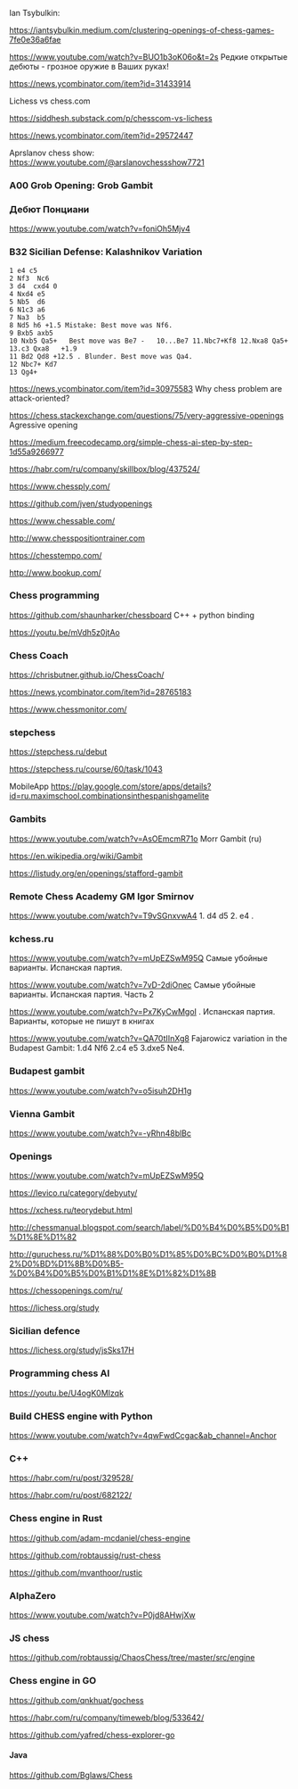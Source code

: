 Ian Tsybulkin:

https://iantsybulkin.medium.com/clustering-openings-of-chess-games-7fe0e36a6fae

https://www.youtube.com/watch?v=BUO1b3oK06o&t=2s Редкие открытые дебюты - грозное оружие в Ваших руках!

https://news.ycombinator.com/item?id=31433914

Lichess vs chess.com

https://siddhesh.substack.com/p/chesscom-vs-lichess

https://news.ycombinator.com/item?id=29572447

Aprslanov chess show: 
https://www.youtube.com/@arslanovchessshow7721


### A00 Grob Opening: Grob Gambit

### Дебют Понциани

https://www.youtube.com/watch?v=foniOh5Mjv4


### B32 Sicilian Defense: Kalashnikov Variation
```
1 e4 c5 
2 Nf3  Nc6 
3 d4  cxd4 0
4 Nxd4 e5
5 Nb5  d6 
6 N1c3 a6 
7 Na3  b5
8 Nd5 h6 +1.5 Mistake: Best move was Nf6.  
9 Bxb5 axb5
10 Nxb5 Qa5+   Best move was Be7 -   10...Be7 11.Nbc7+Kf8 12.Nxa8 Qa5+ 13.c3 Qxa8   +1.9
11 Bd2 Qd8 +12.5 . Blunder. Best move was Qa4.
12 Nbc7+ Kd7
13 Qg4+
```
https://news.ycombinator.com/item?id=30975583 Why chess problem are attack-oriented?

<https://chess.stackexchange.com/questions/75/very-aggressive-openings> Agressive opening

<https://medium.freecodecamp.org/simple-chess-ai-step-by-step-1d55a9266977>

<https://habr.com/ru/company/skillbox/blog/437524/>

<https://www.chessply.com/>

<https://github.com/jven/studyopenings>

<https://www.chessable.com/>

<http://www.chesspositiontrainer.com>

<https://chesstempo.com/>

<http://www.bookup.com/>


 

### Chess programming


https://github.com/shaunharker/chessboard C++ + python binding

<https://youtu.be/mVdh5z0jtAo>


### Chess Coach

https://chrisbutner.github.io/ChessCoach/

https://news.ycombinator.com/item?id=28765183

https://www.chessmonitor.com/


### stepchess
https://stepchess.ru/debut

https://stepchess.ru/course/60/task/1043

MobileApp
https://play.google.com/store/apps/details?id=ru.maximschool.combinationsinthespanishgamelite


### Gambits

https://www.youtube.com/watch?v=AsOEmcmR71o  Morr Gambit (ru)

https://en.wikipedia.org/wiki/Gambit

https://listudy.org/en/openings/stafford-gambit

### Remote Chess Academy GM Igor Smirnov
https://www.youtube.com/watch?v=T9vSGnxvwA4  1. d4 d5 2. e4 . 

### kchess.ru
https://www.youtube.com/watch?v=mUpEZSwM95Q Самые убойные варианты. Испанская партия.

https://www.youtube.com/watch?v=7vD-2diOnec Самые убойные варианты. Испанская партия. Часть 2

https://www.youtube.com/watch?v=Px7KyCwMgoI . Испанская партия. Варианты, которые не пишут в книгах

https://www.youtube.com/watch?v=QA70tIInXg8 Fajarowicz variation in the Budapest Gambit:
 1.d4 Nf6 2.c4 e5 3.dxe5 Ne4.  

### Budapest gambit

https://www.youtube.com/watch?v=o5isuh2DH1g

###   Vienna Gambit

https://www.youtube.com/watch?v=-yRhn48blBc

### Openings

https://www.youtube.com/watch?v=mUpEZSwM95Q

https://levico.ru/category/debyuty/

https://xchess.ru/teorydebut.html

http://chessmanual.blogspot.com/search/label/%D0%B4%D0%B5%D0%B1%D1%8E%D1%82

http://guruchess.ru/%D1%88%D0%B0%D1%85%D0%BC%D0%B0%D1%82%D0%BD%D1%8B%D0%B5-%D0%B4%D0%B5%D0%B1%D1%8E%D1%82%D1%8B

https://chessopenings.com/ru/

https://lichess.org/study


### Sicilian defence

https://lichess.org/study/jsSks17H

### Programming chess AI

https://youtu.be/U4ogK0MIzqk

### Build CHESS engine with Python
https://www.youtube.com/watch?v=4qwFwdCcgac&ab_channel=Anchor

### C++

https://habr.com/ru/post/329528/

https://habr.com/ru/post/682122/

### Chess engine in Rust

https://github.com/adam-mcdaniel/chess-engine

https://github.com/robtaussig/rust-chess

https://github.com/mvanthoor/rustic


### AlphaZero

https://www.youtube.com/watch?v=P0jd8AHwjXw

### JS chess
https://github.com/robtaussig/ChaosChess/tree/master/src/engine


### Chess engine in GO

https://github.com/qnkhuat/gochess

https://habr.com/ru/company/timeweb/blog/533642/

https://github.com/yafred/chess-explorer-go

#### Java
https://github.com/Bglaws/Chess


